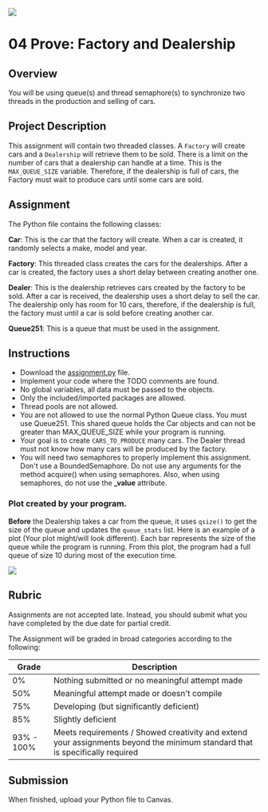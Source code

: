 ![](../site/banner.png)

# 04 Prove: Factory and Dealership

## Overview

You will be using queue(s) and thread semaphore(s) to synchronize two threads in the production and selling of cars.

## Project Description

This assignment will contain two threaded classes.  A `Factory` will create cars and a `Dealership` will retrieve them to be sold.  There is a limit on the number of cars that a dealership can handle at a time.  This is the `MAX_QUEUE_SIZE` variable.  Therefore, if the dealership is full of cars, the Factory must wait to produce cars until some cars are sold.

## Assignment

The Python file contains the following classes:

**Car**: This is the car that the factory will create.  When a car is created, it randomly selects a make, model and year.

**Factory**: This threaded class creates the cars for the dealerships.  After a car is created, the factory uses a short delay between creating another one.

**Dealer**: This is the dealership retrieves cars created by the factory to be sold. After a car is received, the dealership uses a short delay to sell the car.  The dealership only has room for 10 cars, therefore, if the dealership is full, the factory must until a car is sold before creating another car.

**Queue251**: This is a queue that must be used in the assignment.

## Instructions

- Download the [assignment.py](assignment/assignment.py) file.
- Implement your code where the TODO comments are found.
- No global variables, all data must be passed to the objects.
- Only the included/imported packages are allowed. 
- Thread pools are not allowed.
- You are not allowed to use the normal Python Queue class.  You must use Queue251. This shared queue holds the Car objects and can not be greater than MAX_QUEUE_SIZE while your program is running.
- Your goal is to create `CARS_TO_PRODUCE` many cars. The Dealer thread must not know how many cars will be produced by the factory.
- You will need two semaphores to properly implement this assignment.  Don't use a BoundedSemaphore. Do not use any arguments for the method acquire() when using semaphores.  Also, when using semaphores, do not use the **_value** attribute.

### Plot created by your program.  

**Before** the Dealership takes a car from the queue, it uses `qsize()` to get the size of the queue and updates the `queue_stats` list.  Here is an example of a plot (Your plot might/will look different).  Each bar represents the size of the queue while the program is running.  From this plot, the program had a full queue of size 10 during most of the execution time.

![](plot.png)


## Rubric

Assignments are not accepted late. Instead, you should submit what you have completed by the due date for partial credit.

The Assignment will be graded in broad categories according to the following:

| Grade | Description |
|-------|-------------|
| 0% | Nothing submitted or no meaningful attempt made |
| 50% | Meaningful attempt made or doesn't compile |
| 75% | Developing (but significantly deficient) |
| 85% | Slightly deficient |
| 93% - 100% | Meets requirements / Showed creativity and extend your assignments beyond the minimum standard that is specifically required |

## Submission

When finished, upload your Python file to Canvas.
